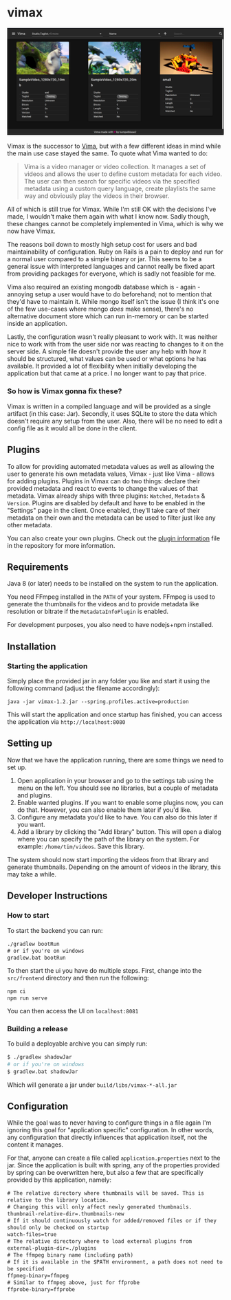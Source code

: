 # vimax

![Screenshot of landing page](screenshots/library.png)

Vimax is the successor to [Vima](https://github.com/kumpelblase2/vima/), but with a few different ideas in mind while the main
 use case stayed the same. To quote what Vima wanted to do:
 
> Vima is a video manager or video collection. It manages a set of videos and allows the user to define custom metadata for each video. The user can then search for specific videos via the specified metadata using a custom query language, create playlists the same way and obviously play the videos in their browser.

All of which is still true for Vimax. While I'm still OK with the decisions I've made, I wouldn't make them again with what I know
 now. Sadly though, these changes cannot be completely implemented in Vima, which is why we now have Vimax.

The reasons boil down to mostly high setup cost for users and bad maintainability of configuration. Ruby on Rails is a pain to
 deploy and run for a normal user compared to a simple binary or jar. This seems to be a general issue with interpreted 
languages and cannot really be fixed apart from providing packages for everyone, which is sadly not feasible for me.

Vima also required an existing mongodb database which is - again - annoying setup a user would have to do beforehand; not to 
mention that they'd have to maintain it. While mongo itself isn't the issue (I think it's one of the few use-cases where mongo
 _does_ make sense), there's no alternative document store which can run in-memory or can be started inside an application.

Lastly, the configuration wasn't really pleasant to work with. It was neither nice to work with from the user side nor was 
reacting to changes to it on the server side. A simple file doesn't provide the user any help with how it should be 
structured, what values can be used or what options he has available. It provided a lot of flexibility when initially developing
 the application but that came at a price. I no longer want to pay that price.

### So how is Vimax gonna fix these?

Vimax is written in a compiled language and will be provided as a single artifact (in this case: Jar). Secondly, it uses SQLite to
 store the data which doesn't require any setup from the user. Also, there will be no need to edit a config file as it would all
be done in the client.

## Plugins

To allow for providing automated metadata values as well as allowing the user to generate his own metadata values, Vimax - just 
like Vima - allows for adding plugins. Plugins in Vimax can do two things: declare their provided metadata and react to events 
to change the values of that metadata. Vimax already ships with three plugins: `Watched`, `Metadata` & `Version`. Plugins are
disabled by default and have to be enabled in the "Settings" page in the client. Once enabled, they'll take care of their 
metadata on their own and the metadata can be used to filter just like any other metadata.

You can also create your own plugins. Check out the [plugin information](PLUGINS.md) file in the repository for more information.

## Requirements

Java 8 (or later) needs to be installed on the system to run the application.
 
You need FFmpeg installed in the `PATH` of your system. FFmpeg is used to generate the thumbnails for the videos and to
 provide metadata like resolution or bitrate if the `MetadataInfoPlugin` is enabled.

For development purposes, you also need to have nodejs+npm installed.

## Installation
### Starting the application

Simply place the provided jar in any folder you like and start it using the following command (adjust the filename accordingly):
```shell script
java -jar vimax-1.2.jar --spring.profiles.active=production
```

This will start the application and once startup has finished, you can access the application via `http://localhost:8080`

## Setting up

Now that we have the application running, there are some things we need to set up. 
1. Open application in your browser and
go to the settings tab using the menu on the left. You should see no libraries, but a couple of metadata and plugins. 
2. Enable wanted plugins. If you want to enable some plugins now, you can do that. However, you can also enable them later if
 you'd like. 
3. Configure any metadata you'd like to have. You can also do this later if you want.
4. Add a library by clicking the "Add library" button. This will open a dialog where you can specify the path of the library on
 the system. For example: `/home/tim/videos`. Save this library.

The system should now start importing the videos from that library and generate thumbnails. Depending on the amount of videos
 in the library, this may take a while.

## Developer Instructions
### How to start

To start the backend you can run:

```shell
./gradlew bootRun
# or if you're on windows
gradlew.bat bootRun
```

To then start the ui you have do multiple steps.
First, change into the `src/frontend` directory and then run the following:

```
npm ci
npm run serve
```

You can then access the UI on `localhost:8081`

### Building a release
To build a deployable archive you can simply run:
```bash
$ ./gradlew shadowJar
# or if you're on windows
$ gradlew.bat shadowJar
```
Which will generate a jar under `build/libs/vimax-*-all.jar`

## Configuration

While the goal was to never having to configure things in a file again I'm ignoring this goal for "application specific" 
configuration. In other words, any configuration that directly influences that application itself, not the content it manages.

For that, anyone can create a file called `application.properties` next to the jar. Since the application is built with spring, 
any of the properties provided by spring can be overwritten here, but also a few that are specifically provided by this 
application, namely:

```properties
# The relative directory where thumbnails will be saved. This is relative to the library location.
# Changing this will only affect newly generated thumbnails.
thumbnail-relative-dir=.thumbnails-new
# If it should continuously watch for added/removed files or if they should only be checked on startup
watch-files=true
# The relative directory where to load external plugins from
external-plugin-dir=./plugins
# The ffmpeg binary name (including path)
# If it is available in the $PATH environment, a path does not need to be specified
ffpmeg-binary=ffmpeg
# Similar to ffmpeg above, just for ffprobe
ffprobe-binary=ffprobe
```
